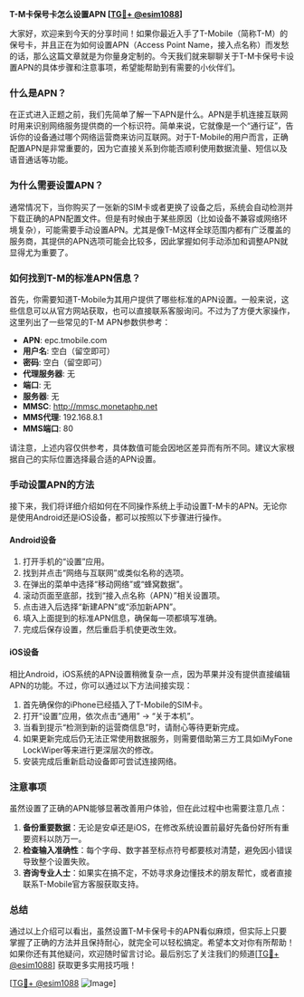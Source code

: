 **T-M卡保号卡怎么设置APN [[TG💪+ @esim1088](https://t.me/s/esim1088)]**

大家好，欢迎来到今天的分享时间！如果你最近入手了T-Mobile（简称T-M）的保号卡，并且正在为如何设置APN（Access Point Name，接入点名称）而发愁的话，那么这篇文章就是为你量身定制的。今天我们就来聊聊关于T-M卡保号卡设置APN的具体步骤和注意事项，希望能帮助到有需要的小伙伴们。

### 什么是APN？

在正式进入正题之前，我们先简单了解一下APN是什么。APN是手机连接互联网时用来识别网络服务提供商的一个标识符。简单来说，它就像是一个“通行证”，告诉你的设备通过哪个网络运营商来访问互联网。对于T-Mobile的用户而言，正确配置APN是非常重要的，因为它直接关系到你能否顺利使用数据流量、短信以及语音通话等功能。

### 为什么需要设置APN？

通常情况下，当你购买了一张新的SIM卡或者更换了设备之后，系统会自动检测并下载正确的APN配置文件。但是有时候由于某些原因（比如设备不兼容或网络环境复杂），可能需要手动设置APN。尤其是像T-M这样全球范围内都有广泛覆盖的服务商，其提供的APN选项可能会比较多，因此掌握如何手动添加和调整APN就显得尤为重要了。

### 如何找到T-M的标准APN信息？

首先，你需要知道T-Mobile为其用户提供了哪些标准的APN设置。一般来说，这些信息可以从官方网站获取，也可以直接联系客服询问。不过为了方便大家操作，这里列出了一些常见的T-M APN参数供参考：

- **APN**: epc.tmobile.com  
- **用户名**: 空白（留空即可）  
- **密码**: 空白（留空即可）  
- **代理服务器**: 无  
- **端口**: 无  
- **服务器**: 无  
- **MMSC**: http://mmsc.monetaphp.net  
- **MMS代理**: 192.168.8.1  
- **MMS端口**: 80  

请注意，上述内容仅供参考，具体数值可能会因地区差异而有所不同。建议大家根据自己的实际位置选择最合适的APN设置。

### 手动设置APN的方法

接下来，我们将详细介绍如何在不同操作系统上手动设置T-M卡的APN。无论你是使用Android还是iOS设备，都可以按照以下步骤进行操作。

#### Android设备

1. 打开手机的“设置”应用。
2. 找到并点击“网络与互联网”或类似名称的选项。
3. 在弹出的菜单中选择“移动网络”或“蜂窝数据”。
4. 滚动页面至底部，找到“接入点名称（APN）”相关设置项。
5. 点击进入后选择“新建APN”或“添加新APN”。
6. 填入上面提到的标准APN信息，确保每一项都填写准确。
7. 完成后保存设置，然后重启手机使更改生效。

#### iOS设备

相比Android，iOS系统的APN设置稍微复杂一点，因为苹果并没有提供直接编辑APN的功能。不过，你可以通过以下方法间接实现：

1. 首先确保你的iPhone已经插入了T-Mobile的SIM卡。
2. 打开“设置”应用，依次点击“通用” -> “关于本机”。
3. 当看到提示“检测到新的运营商信息”时，请耐心等待更新完成。
4. 如果更新完成后仍无法正常使用数据服务，则需要借助第三方工具如iMyFone LockWiper等来进行更深层次的修改。
5. 安装完成后重新启动设备即可尝试连接网络。

### 注意事项

虽然设置了正确的APN能够显著改善用户体验，但在此过程中也需要注意几点：

1. **备份重要数据**：无论是安卓还是iOS，在修改系统设置前最好先备份好所有重要资料以防万一。
2. **检查输入准确性**：每个字母、数字甚至标点符号都要核对清楚，避免因小错误导致整个设置失败。
3. **咨询专业人士**：如果实在搞不定，不妨寻求身边懂技术的朋友帮忙，或者直接联系T-Mobile官方客服获取支持。

### 总结

通过以上介绍可以看出，虽然设置T-M卡保号卡的APN看似麻烦，但实际上只要掌握了正确的方法并且保持耐心，就完全可以轻松搞定。希望本文对你有所帮助！如果你还有其他疑问，欢迎随时留言讨论。最后别忘了关注我们的频道[[TG💪+ @esim1088](https://t.me/s/esim1088)] 获取更多实用技巧哦！

[[TG💪+ @esim1088](https://t.me/s/esim1088) ![Image](https://i.postimg.cc/4NQfJmqS/Snipaste-2025-05-13-00-14-12.png)]